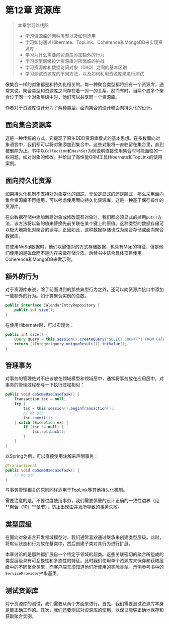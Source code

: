 # 第12章 资源库

> 本章学习路线图
>
> - 学习资源库的两种类型以及如何选用
> - 学习如何通过Hibernate、TopLink、Coherence和MongoDB来实现资源库
> - 学习为什么需要向资源库添加额外的行为
> - 学习类型层级设计资源库时所面临的挑战
> - 学习资源库和数据访问对象（DAO）之间的基本区别
> - 学习测试资源库的不同方法，以及如何利用资源库来进行测试

像集合一样的对象都是和持久化相关的。每一种聚合类型都将拥有一个资源库，通常来说，聚合类型和资源库之间存在着一对一的关系。然而有时，当两个或多个聚合位于同一个对象层级中时，他们可以共享同一个资源库。

作者对于资源库设计分为了两种类型，面向集合的设计和面向持久化的设计。



## 面向集合资源库

这是一种传统的方式，它提现了原生DDD资源库模式的基本思想。在多数面向对象语言中，我们都可以将对象添加到集合中，这些对象将一直驻留在集合里，直到被删除为止。书中以`Collection`和`HashSet`为例说明直接使用集合时可能面临的一些问题，如对对象的修改。并给出了高性能ORM工具Hibernate和TopLink的使用案例。



## 面向持久化资源

如果持久化机制不支持对对象变化的跟踪，无论是显式的还是隐式，那么采用面向集合资源库不再适用。可以考虑使用面向持久化资源库，这是一种基于保存操作的资源库。

在向数据存储中添加新建对象或修改既有对象时，我们都必须显式的掉用`put()`方法，该方法将以新的值来替换先前关联在某个键上的原值。这种类型的数据存储可以极大地简化对聚合的读写。正因如此，这种数据存储也成为聚合存储或面向聚合数据库。

在使用NoSql数据时，他们以键值对的方式存储数据，也具有Map的特征，但是他们使用的是磁盘而不是内存来做存储介质。后续书中结合具体项目使用Coherence和MongoDB来做示例。



## 额外的行为

对于资源库来说，除了前面讲到的那些典型行为之外，还可以向资源库接口中添加一些额外的行为。如计算聚合实例的总数。

```java
public interface CalendarEntryRepository {
    public int size();
}
```

在使用Hibernate时，可以实现为：

```java
public int size() {
    Query query = this.session().createQuery("SELECT COUNT(*) FROM CalendarEntity");
    return ((Integer)query.uniqueResult()).intValue();
}
```



## 管理事务

对事务的管理绝对不应该放在领域模型和领域层中，通常将事务放在应用层中。对事务的管理过程都与一下执行过程相似：

```java
public void doSomeUseCaseTask() {
    Transaction tsc = null;
    try {
        tsc = this.session().beginTransaction();
        // do sth
        tsc.commit();
    } catch (Exception ex) {
        if (tsc != null) {
            tsc.rollback();
        }
    }
}
```

以Spring为例，可以直接使用注解来声明事务：

```java
@Transactional
public void doSomeUseCaseTask() {
	// do sth
}
```

与事务管理相关的原则同样适用于TopLink等其他持久化机制。

需要注意的是，不要过度使用事务，我们需要慎重的设计正确的一致性边界（见**聚合（10）**章节），防止出现由并发所导致的事务失败。



## 类型层级

在面向对象语言开发领域模型时，我们通常喜欢通过继承来创建类型层级。此时，将默认状态和行为放在基类中，然后创建子类对其行为进行扩展。

本章讨论的是那种都扩展自一个特定于领域的超类。这些关联密切的聚合所组成的类型层级具有可互换性和多态性的特征。此时我们使用单个资源库来保存和获取层级中的不同聚合类型，而客户端无须知道他们所使用的实际类型。示例参考书中的`ServiceProvider`抽象基类。



## 测试资源库

对于资源库的测试，我们需要从两个方面来进行。首先，我们需要测试资源库本身是能正确工作的。其次，我们还要测试对资源库的使用，以保证能够正确地保存和获取聚合实例。